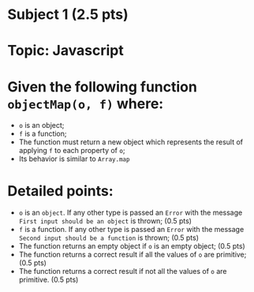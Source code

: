 # Subject 1 (2.5 pts)
# Topic: Javascript

# Given the following function `objectMap(o, f)` where:
- `o` is an object;
- `f` is a function;
- The function must return a new object which represents the result of applying `f` to each property of `o`;
- Its behavior is similar to `Array.map`

# Detailed points:
- `o` is an `object`. If any other type is passed an `Error` with the message `First input should be an object` is thrown; (0.5 pts)
- `f` is a function. If any other type is passed an `Error` with the message `Second input should be a function` is thrown; (0.5 pts)
- The function returns an empty object if `o` is an empty object; (0.5 pts)
- The function returns a correct result if all the values of  `o` are primitive; (0.5 pts)
- The function returns a correct result if not all the values of  `o` are primitive. (0.5 pts)
